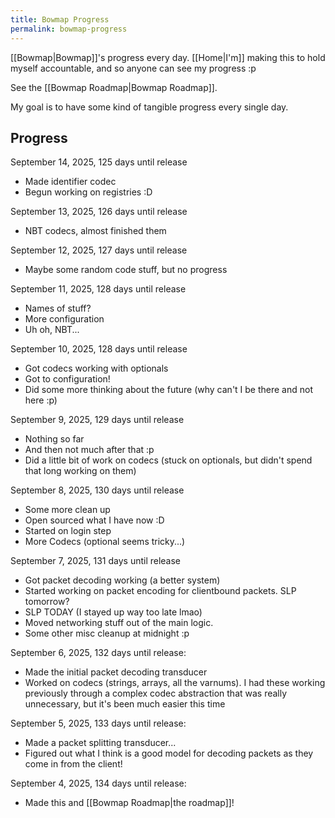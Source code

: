 ```yaml
---
title: Bowmap Progress
permalink: bowmap-progress
---
```

[[Bowmap|Bowmap]]'s progress every day. [[Home|I'm]] making this to hold myself accountable, and so anyone can see my progress :p

See the [[Bowmap Roadmap|Bowmap Roadmap]].

My goal is to have some kind of tangible progress every single day.

## Progress

September 14, 2025, 125 days until release

- Made identifier codec
- Begun working on registries :D

September 13, 2025, 126 days until release

- NBT codecs, almost finished them

September 12, 2025, 127 days until release

- Maybe some random code stuff, but no progress

September 11, 2025, 128 days until release

- Names of stuff?
- More configuration
- Uh oh, NBT...

September 10, 2025, 128 days until release

- Got codecs working with optionals
- Got to configuration!
- Did some more thinking about the future (why can't I be there and not here :p)

September 9, 2025, 129 days until release

- Nothing so far
- And then not much after that :p
- Did a little bit of work on codecs (stuck on optionals, but didn't spend that long working on them)

September 8, 2025, 130 days until release

- Some more clean up
- Open sourced what I have now :D
- Started on login step
- More Codecs (optional seems tricky...)

September 7, 2025, 131 days until release

- Got packet decoding working (a better system)
- Started working on packet encoding for clientbound packets. SLP tomorrow?
- SLP TODAY (I stayed up way too late lmao)
- Moved networking stuff out of the main logic.
- Some other misc cleanup at midnight :p

September 6, 2025, 132 days until release:

- Made the initial packet decoding transducer
- Worked on codecs (strings, arrays, all the varnums). I had these working previously through a complex codec abstraction that was really unnecessary, but it's been much easier this time

September 5, 2025, 133 days until release:

- Made a packet splitting transducer...
- Figured out what I think is a good model for decoding packets as they come in from the client!

September 4, 2025, 134 days until release:

- Made this and [[Bowmap Roadmap|the roadmap]]!